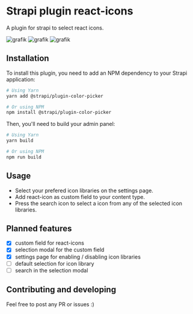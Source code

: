 # Strapi plugin react-icons
A plugin for strapi to select react icons.

![grafik](https://user-images.githubusercontent.com/34894514/234541590-5146511b-82ad-471f-aaf9-8475c91fc894.png)
![grafik](https://user-images.githubusercontent.com/34894514/234541920-c5b65ba0-51cd-4da5-9a9f-00937309a869.png)
![grafik](https://user-images.githubusercontent.com/34894514/234541742-0b257d6c-d38e-43ca-af83-bd6af1dcff9e.png)

## Installation

To install this plugin, you need to add an NPM dependency to your Strapi application:

```sh
# Using Yarn
yarn add @strapi/plugin-color-picker

# Or using NPM
npm install @strapi/plugin-color-picker
```

Then, you'll need to build your admin panel:

```sh
# Using Yarn
yarn build

# Or using NPM
npm run build
```

## Usage
 - Select your prefered icon libraries on the settings page.
 - Add react-icon as custom field to your content type.
 - Press the search icon to select a icon from any of the selected icon libraries.

## Planned features
 - [x] custom field for react-icons
 - [x] selection modal for the custom field
 - [x] settings page for enabling / disabling icon libraries
 - [ ] default selection for icon library
 - [ ] search in the selection modal
 
## Contributing and developing
Feel free to post any PR or issues :)
